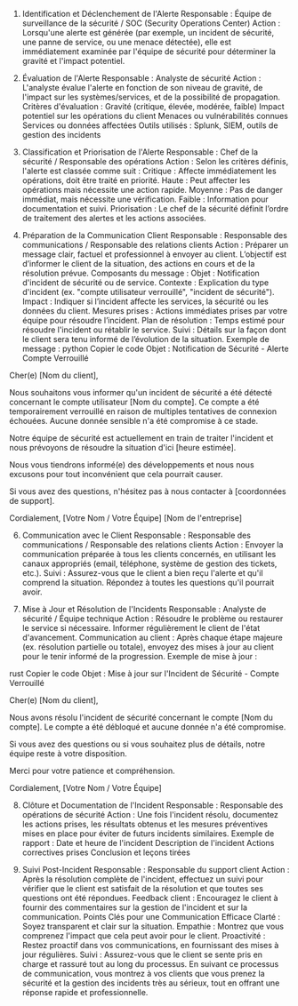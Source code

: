 1. Identification et Déclenchement de l'Alerte
Responsable : Équipe de surveillance de la sécurité / SOC (Security Operations Center)
Action : Lorsqu'une alerte est générée (par exemple, un incident de sécurité, une panne de service, ou une menace détectée), elle est immédiatement examinée par l'équipe de sécurité pour déterminer la gravité et l'impact potentiel.

2. Évaluation de l'Alerte
Responsable : Analyste de sécurité
Action : L'analyste évalue l'alerte en fonction de son niveau de gravité, de l'impact sur les systèmes/services, et de la possibilité de propagation.
Critères d'évaluation :
Gravité (critique, élevée, modérée, faible)
Impact potentiel sur les opérations du client
Menaces ou vulnérabilités connues
Services ou données affectées
Outils utilisés : Splunk, SIEM, outils de gestion des incidents

4. Classification et Priorisation de l'Alerte
Responsable : Chef de la sécurité / Responsable des opérations
Action : Selon les critères définis, l'alerte est classée comme suit :
Critique : Affecte immédiatement les opérations, doit être traité en priorité.
Haute : Peut affecter les opérations mais nécessite une action rapide.
Moyenne : Pas de danger immédiat, mais nécessite une vérification.
Faible : Information pour documentation et suivi.
Priorisation : Le chef de la sécurité définit l’ordre de traitement des alertes et les actions associées.

5. Préparation de la Communication Client
Responsable : Responsable des communications / Responsable des relations clients
Action : Préparer un message clair, factuel et professionnel à envoyer au client. L’objectif est d’informer le client de la situation, des actions en cours et de la résolution prévue.
Composants du message :
Objet : Notification d'incident de sécurité ou de service.
Contexte : Explication du type d'incident (ex. "compte utilisateur verrouillé", "incident de sécurité").
Impact : Indiquer si l’incident affecte les services, la sécurité ou les données du client.
Mesures prises : Actions immédiates prises par votre équipe pour résoudre l’incident.
Plan de résolution : Temps estimé pour résoudre l'incident ou rétablir le service.
Suivi : Détails sur la façon dont le client sera tenu informé de l’évolution de la situation.
Exemple de message :
python
Copier le code
Objet : Notification de Sécurité - Alerte Compte Verrouillé

Cher(e) [Nom du client],

Nous souhaitons vous informer qu'un incident de sécurité a été détecté concernant le compte utilisateur [Nom du compte]. Ce compte a été temporairement verrouillé en raison de multiples tentatives de connexion échouées. Aucune donnée sensible n'a été compromise à ce stade.

Notre équipe de sécurité est actuellement en train de traiter l'incident et nous prévoyons de résoudre la situation d'ici [heure estimée].

Nous vous tiendrons informé(e) des développements et nous nous excusons pour tout inconvénient que cela pourrait causer.

Si vous avez des questions, n'hésitez pas à nous contacter à [coordonnées de support].

Cordialement,
[Votre Nom / Votre Équipe]
[Nom de l'entreprise]

6. Communication avec le Client
Responsable : Responsable des communications / Responsable des relations clients
Action : Envoyer la communication préparée à tous les clients concernés, en utilisant les canaux appropriés (email, téléphone, système de gestion des tickets, etc.).
Suivi : Assurez-vous que le client a bien reçu l'alerte et qu'il comprend la situation. Répondez à toutes les questions qu'il pourrait avoir.

7. Mise à Jour et Résolution de l'Incidents
Responsable : Analyste de sécurité / Équipe technique
Action : Résoudre le problème ou restaurer le service si nécessaire. Informer régulièrement le client de l'état d'avancement.
Communication au client : Après chaque étape majeure (ex. résolution partielle ou totale), envoyez des mises à jour au client pour le tenir informé de la progression.
Exemple de mise à jour :

rust
Copier le code
Objet : Mise à jour sur l'Incident de Sécurité - Compte Verrouillé

Cher(e) [Nom du client],

Nous avons résolu l'incident de sécurité concernant le compte [Nom du compte]. Le compte a été débloqué et aucune donnée n'a été compromise.

Si vous avez des questions ou si vous souhaitez plus de détails, notre équipe reste à votre disposition.

Merci pour votre patience et compréhension.

Cordialement,
[Votre Nom / Votre Équipe]

8. Clôture et Documentation de l'Incident
Responsable : Responsable des opérations de sécurité
Action : Une fois l'incident résolu, documentez les actions prises, les résultats obtenus et les mesures préventives mises en place pour éviter de futurs incidents similaires.
Exemple de rapport :
Date et heure de l'incident
Description de l'incident
Actions correctives prises
Conclusion et leçons tirées

9. Suivi Post-Incident
Responsable : Responsable du support client
Action : Après la résolution complète de l'incident, effectuez un suivi pour vérifier que le client est satisfait de la résolution et que toutes ses questions ont été répondues.
Feedback client : Encouragez le client à fournir des commentaires sur la gestion de l'incident et sur la communication.
Points Clés pour une Communication Efficace
Clarté : Soyez transparent et clair sur la situation.
Empathie : Montrez que vous comprenez l'impact que cela peut avoir pour le client.
Proactivité : Restez proactif dans vos communications, en fournissant des mises à jour régulières.
Suivi : Assurez-vous que le client se sente pris en charge et rassuré tout au long du processus.
En suivant ce processus de communication, vous montrez à vos clients que vous prenez la sécurité et la gestion des incidents très au sérieux, tout en offrant une réponse rapide et professionnelle.
